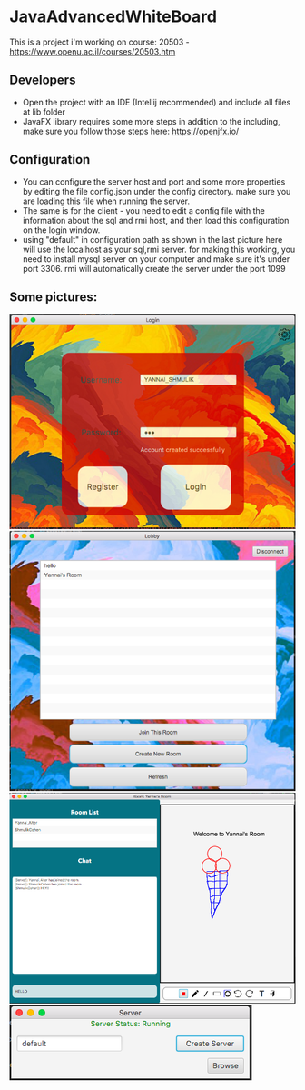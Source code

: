# JavaAdvancedWhiteBoard
This is a project i'm working on course: 20503 - https://www.openu.ac.il/courses/20503.htm

## Developers
  * Open the project with an IDE (Intellij recommended) and include all files at lib folder
  * JavaFX library requires some more steps in addition to the including, make sure you follow those steps here:
  https://openjfx.io/
## Configuration
 * You can configure the server host and port and some more properties by editing the file config.json under the config directory. make sure you are loading this file when running the server.
 * The same is for the client - you need to edit a config file with the information about the sql and rmi host, and then load this configuration on the login window.
 * using "default" in configuration path as shown in the last picture here will use the localhost as your sql,rmi server. for making this working, you need to install mysql server on your computer and make sure it's under port 3306. rmi will automatically create the server under the port 1099
 
## Some pictures: 

![alt text](https://github.com/YannaiAlter/JavaAdvancedWhiteBoard/blob/master/guides/images/login.png)
![alt text](https://github.com/YannaiAlter/JavaAdvancedWhiteBoard/blob/master/guides/images/lobby.png)
![alt text](https://github.com/YannaiAlter/JavaAdvancedWhiteBoard/blob/master/guides/images/chat_room.png)
![alt text](https://github.com/YannaiAlter/JavaAdvancedWhiteBoard/blob/master/guides/images/server_running.png)
